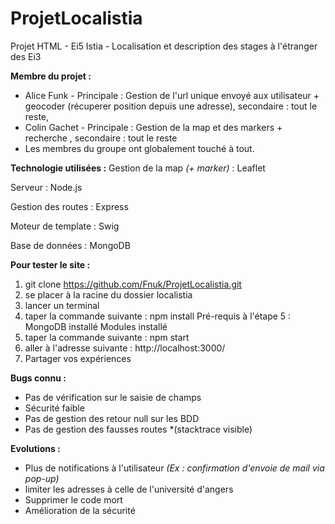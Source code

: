 # ProjetLocalistia
Projet HTML - Ei5 Istia - Localisation et description des stages à l'étranger des Ei3

**Membre du projet :**
* Alice Funk - Principale : Gestion de l'url unique envoyé aux utilisateur + geocoder (récuperer position depuis une adresse), secondaire : tout le reste, 
* Colin Gachet - Principale : Gestion de la map et des markers + recherche , secondaire : tout le reste
* Les membres du groupe ont globalement touché à tout.

**Technologie utilisées :**
Gestion de la map *(+ marker)* : Leaflet

Serveur : Node.js 

Gestion des routes : Express 

Moteur de template : Swig 

Base de données : MongoDB 


**Pour tester le site :**
1. git clone https://github.com/Fnuk/ProjetLocalistia.git
2. se placer à la racine du dossier localistia
3. lancer un terminal
4. taper la commande suivante : npm install 
Pré-requis à l'étape 5 :
MongoDB installé 
Modules installé
5. taper la commande suivante : npm start 
6. aller à l'adresse suivante : http://localhost:3000/
7. Partager vos expériences

**Bugs connu :**
* Pas de vérification sur le saisie de champs
* Sécurité faible
* Pas de gestion des retour null sur les BDD 
* Pas de gestion des fausses routes *(stacktrace visible)

**Evolutions :**
* Plus de notifications à l'utilisateur *(Ex : confirmation d'envoie de mail via pop-up)*
* limiter les adresses à celle de l'université d'angers
* Supprimer le code mort
* Amélioration de la sécurité
